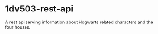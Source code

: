 # 1dv503-rest-api

A rest api serving information about Hogwarts related characters and the four houses.
